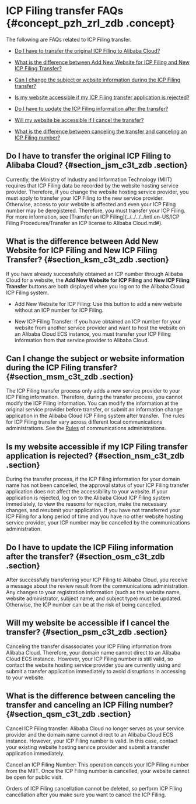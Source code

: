 # ICP Filing transfer FAQs {#concept_pzh_zrl_zdb .concept}

The following are FAQs related to ICP Filing transfer.

-   [Do I have to transfer the original ICP Filing to Alibaba Cloud?](#section_jsm_c3t_zdb)

-   [What is the difference between Add New Website for ICP Filing and New ICP Filing Transfer?](#section_ksm_c3t_zdb)

-   [Can I change the subject or website information during the ICP Filing transfer?](#section_msm_c3t_zdb)

-   [Is my website accessible if my ICP Filing transfer application is rejected?](#section_nsm_c3t_zdb)

-   [Do I have to update the ICP Filing information after the transfer?](#section_osm_c3t_zdb)

-   [Will my website be accessible if I cancel the transfer?](#section_psm_c3t_zdb)

-   [What is the difference between canceling the transfer and canceling an ICP Filing number?](#section_qsm_c3t_zdb)


## Do I have to transfer the original ICP Filing to Alibaba Cloud? {#section_jsm_c3t_zdb .section}

Currently, the Ministry of Industry and Information Technology \(MIIT\) requires that ICP Filing data be recorded by the website hosting service provider. Therefore, if you change the website hosting service provider, you must apply to transfer your ICP Filing to the new service provider. Otherwise, access to your website is affected and even your ICP Filing number may be deregistered. Therefore, you must transfer your ICP Filing. For more information, see [Transfer an ICP Filing](../../../../intl.en-US/ICP Filing Procedures/Transfer an ICP license to Alibaba Cloud.md#).

## What is the difference between Add New Website for ICP Filing and New ICP Filing Transfer? {#section_ksm_c3t_zdb .section}

If you have already successfully obtained an ICP number through Alibaba Cloud for a website, the **Add New Website for ICP Filing** and **New ICP Filing Transfer** buttons are both displayed when you log on to the Alibaba Cloud ICP Filing system.

-   Add New Website for ICP Filing: Use this button to add a new website without an ICP number for ICP Filing.

-   New ICP Filing Transfer: If you have obtained an ICP number for your website from another service provider and want to host the website on an Alibaba Cloud ECS instance, you must transfer your ICP Filing information from that service provider to Alibaba Cloud.


## Can I change the subject or website information during the ICP Filing transfer? {#section_msm_c3t_zdb .section}

The ICP Filing transfer process only adds a new service provider to your ICP Filing information. Therefore, during the transfer process, you cannot modify the ICP Filing information. You can modify the information at the original service provider before transfer, or submit an information change application in the Alibaba Cloud ICP Filing system after transfer.  The rules for ICP Filing transfer vary across different local communications administrations. See the [Rules](https://beian.aliyun.com/#MapDataContainer) of communications administrations.

## Is my website accessible if my ICP Filing transfer application is rejected? {#section_nsm_c3t_zdb .section}

During the transfer process, if the ICP Filing information for your domain name has not been cancelled, the approval status of your ICP Filing transfer application does not affect the accessibility to your website. If your application is rejected, log on to the Alibaba Cloud ICP Filing system immediately, to view the reasons for rejection, make the necessary changes, and resubmit your application. If you have not transferred your ICP Filing for a long period of time and you have no other website hosting service provider, your ICP number may be cancelled by the communications administration.

## Do I have to update the ICP Filing information after the transfer? {#section_osm_c3t_zdb .section}

After successfully transferring your ICP Filing to Alibaba Cloud, you receive a message about the review result from the communications administration. Any changes to your registration information \(such as the website name, website administrator, subject name, and subject type\) must be updated. Otherwise, the ICP number can be at the risk of being cancelled.

## Will my website be accessible if I cancel the transfer? {#section_psm_c3t_zdb .section}

Canceling the transfer disassociates your ICP Filing information from Alibaba Cloud. Therefore, your domain name cannot direct to an Alibaba Cloud ECS instance.  However, your ICP Filing number is still valid, so contact the website hosting service provider you are currently using and submit a transfer application immediately to avoid disruptions in accessing to your website.

## What is the difference between canceling the transfer and canceling an ICP Filing number? {#section_qsm_c3t_zdb .section}

Cancel ICP Filing transfer: Alibaba Cloud no longer serves as your service provider and the domain name cannot direct to an Alibaba Cloud ECS instance. However, your ICP Filing number is valid. In this case, contact your existing website hosting service provider and submit a transfer application immediately.

Cancel an ICP Filing Number: This operation cancels your ICP Filing number from the MIIT. Once the ICP Filing number is cancelled, your website cannot be open for public visit.

Orders of ICP Filing cancellation cannot be deleted, so perform ICP Filing cancellation after you make sure you want to cancel the ICP Filing.

